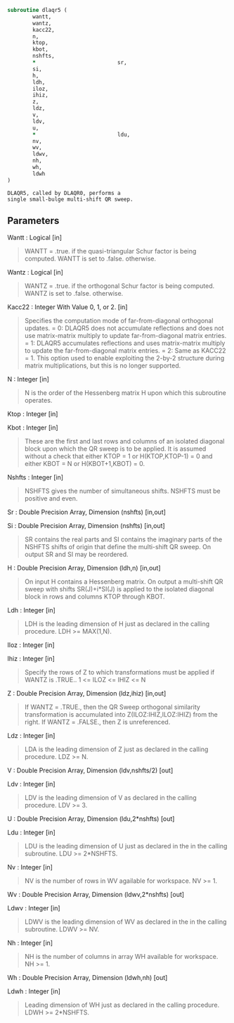 ```fortran
subroutine dlaqr5 (
		wantt,
		wantz,
		kacc22,
		n,
		ktop,
		kbot,
		nshfts,
		*                          sr,
		si,
		h,
		ldh,
		iloz,
		ihiz,
		z,
		ldz,
		v,
		ldv,
		u,
		*                          ldu,
		nv,
		wv,
		ldwv,
		nh,
		wh,
		ldwh
)
```

    DLAQR5, called by DLAQR0, performs a
    single small-bulge multi-shift QR sweep.

## Parameters
Wantt : Logical [in]
> WANTT = .true. if the quasi-triangular Schur factor
> is being computed.  WANTT is set to .false. otherwise.

Wantz : Logical [in]
> WANTZ = .true. if the orthogonal Schur factor is being
> computed.  WANTZ is set to .false. otherwise.

Kacc22 : Integer With Value 0, 1, or 2. [in]
> Specifies the computation mode of far-from-diagonal
> orthogonal updates.
> = 0: DLAQR5 does not accumulate reflections and does not
> use matrix-matrix multiply to update far-from-diagonal
> matrix entries.
> = 1: DLAQR5 accumulates reflections and uses matrix-matrix
> multiply to update the far-from-diagonal matrix entries.
> = 2: Same as KACC22 = 1. This option used to enable exploiting
> the 2-by-2 structure during matrix multiplications, but
> this is no longer supported.

N : Integer [in]
> N is the order of the Hessenberg matrix H upon which this
> subroutine operates.

Ktop : Integer [in]

Kbot : Integer [in]
> These are the first and last rows and columns of an
> isolated diagonal block upon which the QR sweep is to be
> applied. It is assumed without a check that
> either KTOP = 1  or   H(KTOP,KTOP-1) = 0
> and
> either KBOT = N  or   H(KBOT+1,KBOT) = 0.

Nshfts : Integer [in]
> NSHFTS gives the number of simultaneous shifts.  NSHFTS
> must be positive and even.

Sr : Double Precision Array, Dimension (nshfts) [in,out]

Si : Double Precision Array, Dimension (nshfts) [in,out]
> SR contains the real parts and SI contains the imaginary
> parts of the NSHFTS shifts of origin that define the
> multi-shift QR sweep.  On output SR and SI may be
> reordered.

H : Double Precision Array, Dimension (ldh,n) [in,out]
> On input H contains a Hessenberg matrix.  On output a
> multi-shift QR sweep with shifts SR(J)+i*SI(J) is applied
> to the isolated diagonal block in rows and columns KTOP
> through KBOT.

Ldh : Integer [in]
> LDH is the leading dimension of H just as declared in the
> calling procedure.  LDH >= MAX(1,N).

Iloz : Integer [in]

Ihiz : Integer [in]
> Specify the rows of Z to which transformations must be
> applied if WANTZ is .TRUE.. 1 <= ILOZ <= IHIZ <= N

Z : Double Precision Array, Dimension (ldz,ihiz) [in,out]
> If WANTZ = .TRUE., then the QR Sweep orthogonal
> similarity transformation is accumulated into
> Z(ILOZ:IHIZ,ILOZ:IHIZ) from the right.
> If WANTZ = .FALSE., then Z is unreferenced.

Ldz : Integer [in]
> LDA is the leading dimension of Z just as declared in
> the calling procedure. LDZ >= N.

V : Double Precision Array, Dimension (ldv,nshfts/2) [out]

Ldv : Integer [in]
> LDV is the leading dimension of V as declared in the
> calling procedure.  LDV >= 3.

U : Double Precision Array, Dimension (ldu,2*nshfts) [out]

Ldu : Integer [in]
> LDU is the leading dimension of U just as declared in the
> in the calling subroutine.  LDU >= 2*NSHFTS.

Nv : Integer [in]
> NV is the number of rows in WV agailable for workspace.
> NV >= 1.

Wv : Double Precision Array, Dimension (ldwv,2*nshfts) [out]

Ldwv : Integer [in]
> LDWV is the leading dimension of WV as declared in the
> in the calling subroutine.  LDWV >= NV.

Nh : Integer [in]
> NH is the number of columns in array WH available for
> workspace. NH >= 1.

Wh : Double Precision Array, Dimension (ldwh,nh) [out]

Ldwh : Integer [in]
> Leading dimension of WH just as declared in the
> calling procedure.  LDWH >= 2*NSHFTS.

